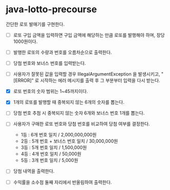 # java-lotto-precourse
간단한 로또 발매기를 구현한다.

- [ ] 로또 구입 금액을 입력하면 구입 금액에 해당하는 만큼 로또를 발행해야 하며, 장당 1000원이다.
- [ ] 발행한 로또의 수량과 번호를 오름차순으로 출력한다.
- [ ] 당첨 번호와 보너스 번호를 입력받는다.
- [ ] 사용자가 잘못된 값을 입력할 경우 IllegalArgumentException 을 발생시키고, "[ERROR]" 로 시작하는 에러 메시지를 출력 후 그 부분부터 입력을 다시 받는다.

- [x] 로또 번호의 숫자 범위는 1~45까지이다.
- [x] 1개의 로또를 발행할 때 중복되지 않는 6개의 숫자를 뽑는다.
- [ ] 당첨 번호 추첨 시 중복되지 않는 숫자 6개와 보너스 번호 1개를 뽑는다.

- [ ] 사용자가 구매한 로또 번호와 당첨 번호를 비교하여 당첨 여부를 결정한다.
  - 1등 : 6개 번호 일치 / 2,000,000,000원
  - 2등 : 5개 번호 + 보너스 번호 일치 / 30,000,000원
  - 3등 : 5개 번호 일치 / 1,500,000원
  - 4등 : 4개 번호 일치 / 50,000원
  - 5등 : 3개 번호 일치 / 5,000원

- [ ] 당첨 내역을 출력한다.
- [ ] 수익률을 소수점 둘째 자리에서 반올림하여 출력한다.